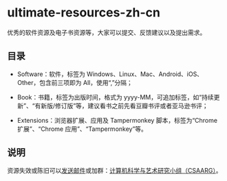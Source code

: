 # ultimate-resources-zh-cn

优秀的软件资源及电子书资源等，大家可以提交、反馈建议以及提出需求。

## 目录

* Software：软件，标签为 Windows、Linux、Mac、Android、iOS、Other，包含前三项即为 All，使用“,”分隔；

* Book：书籍，标签为出版时间，格式为 yyyy-MM，可追加标签，如“持续更新”、“有新版/修订版”等，建议看书之前先看豆瓣书评或者亚马逊书评；

* Extensions：浏览器扩展、应用及 Tampermonkey 脚本，标签为“Chrome 扩展”、“Chrome 应用”、“Tampermonkey”等。

## 说明

资源失效或陈旧可以[发送邮件](mailto:duanluan@outlook.com)或加群：[计算机科学与艺术研究小组（CSAARG）](//shang.qq.com/wpa/qunwpa?idkey=7a3091ee747d76650cf3bfc9e0d2568bc42bd6c9bc7c47bf8d01fa37461e054f)。
